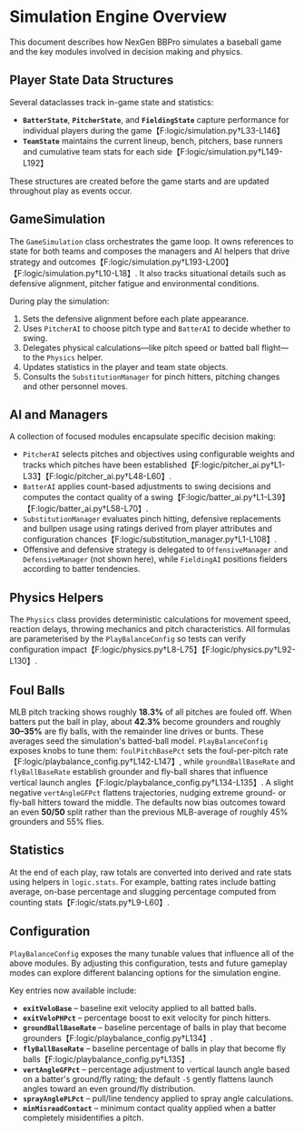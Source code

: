 # Simulation Engine Overview

This document describes how NexGen BBPro simulates a baseball game and the key
modules involved in decision making and physics.

## Player State Data Structures

Several dataclasses track in-game state and statistics:

- **`BatterState`**, **`PitcherState`**, and **`FieldingState`** capture
  performance for individual players during the game【F:logic/simulation.py†L33-L146】
- **`TeamState`** maintains the current lineup, bench, pitchers, base runners and
  cumulative team stats for each side【F:logic/simulation.py†L149-L192】

These structures are created before the game starts and are updated throughout
play as events occur.

## GameSimulation

The `GameSimulation` class orchestrates the game loop.  It owns references to
state for both teams and composes the managers and AI helpers that drive
strategy and outcomes【F:logic/simulation.py†L193-L200】【F:logic/simulation.py†L10-L18】.
It also tracks situational details such as defensive alignment, pitcher fatigue
and environmental conditions.

During play the simulation:

1. Sets the defensive alignment before each plate appearance.
2. Uses `PitcherAI` to choose pitch type and `BatterAI` to decide whether to
   swing.
3. Delegates physical calculations—like pitch speed or batted ball flight—to the
   `Physics` helper.
4. Updates statistics in the player and team state objects.
5. Consults the `SubstitutionManager` for pinch hitters, pitching changes and
   other personnel moves.

## AI and Managers

A collection of focused modules encapsulate specific decision making:

- `PitcherAI` selects pitches and objectives using configurable weights and
  tracks which pitches have been established【F:logic/pitcher_ai.py†L1-L33】【F:logic/pitcher_ai.py†L48-L60】.
- `BatterAI` applies count-based adjustments to swing decisions and computes the
  contact quality of a swing【F:logic/batter_ai.py†L1-L39】【F:logic/batter_ai.py†L58-L70】.
- `SubstitutionManager` evaluates pinch hitting, defensive replacements and
  bullpen usage using ratings derived from player attributes and configuration
  chances【F:logic/substitution_manager.py†L1-L108】.
- Offensive and defensive strategy is delegated to `OffensiveManager` and
  `DefensiveManager` (not shown here), while `FieldingAI` positions fielders
  according to batter tendencies.

## Physics Helpers

The `Physics` class provides deterministic calculations for movement speed,
reaction delays, throwing mechanics and pitch characteristics.  All formulas are
parameterised by the `PlayBalanceConfig` so tests can verify configuration
impact【F:logic/physics.py†L8-L75】【F:logic/physics.py†L92-L130】.

## Foul Balls

MLB pitch tracking shows roughly **18.3%** of all pitches are fouled off. When
batters put the ball in play, about **42.3%** become grounders and roughly
**30–35%** are fly balls, with the remainder line drives or bunts. These averages
seed the simulation's batted-ball model. `PlayBalanceConfig` exposes knobs to
tune them: `foulPitchBasePct` sets the foul-per-pitch rate【F:logic/playbalance_config.py†L142-L147】,
while `groundBallBaseRate` and `flyBallBaseRate` establish grounder and fly-ball
shares that influence vertical launch angles【F:logic/playbalance_config.py†L134-L135】.
A slight negative `vertAngleGFPct` flattens trajectories, nudging extreme
ground- or fly-ball hitters toward the middle. The defaults now bias outcomes
toward an even **50/50** split rather than the previous MLB-average of roughly
45% grounders and 55% flies.

## Statistics

At the end of each play, raw totals are converted into derived and rate stats
using helpers in `logic.stats`.  For example, batting rates include batting
average, on-base percentage and slugging percentage computed from counting
stats【F:logic/stats.py†L9-L60】.

## Configuration

`PlayBalanceConfig` exposes the many tunable values that influence all of the
above modules.  By adjusting this configuration, tests and future gameplay modes
can explore different balancing options for the simulation engine.

Key entries now available include:

- **`exitVeloBase`** – baseline exit velocity applied to all batted balls.
- **`exitVeloPHPct`** – percentage boost to exit velocity for pinch hitters.
- **`groundBallBaseRate`** – baseline percentage of balls in play that become grounders【F:logic/playbalance_config.py†L134】.
- **`flyBallBaseRate`** – baseline percentage of balls in play that become fly balls【F:logic/playbalance_config.py†L135】.
- **`vertAngleGFPct`** – percentage adjustment to vertical launch angle based on a
  batter's ground/fly rating; the default ``-5`` gently flattens launch angles
  toward an even ground/fly distribution.
- **`sprayAnglePLPct`** – pull/line tendency applied to spray angle calculations.
- **`minMisreadContact`** – minimum contact quality applied when a batter
  completely misidentifies a pitch.

